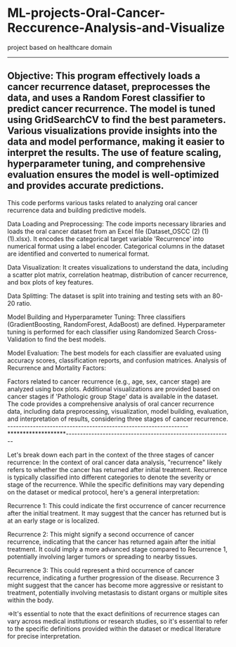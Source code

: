 # ML-projects-Oral-Cancer-Reccurence-Analysis-and-Visualize
project based on healthcare domain

------------------------------------------------------------------------------------------------------------------------------------
Objective: This program effectively loads a cancer recurrence dataset, preprocesses the data, and uses a Random Forest classifier to predict cancer recurrence. The model is tuned using GridSearchCV to find the best parameters. Various visualizations provide insights into the data and model performance, making it easier to interpret the results. The use of feature scaling, hyperparameter tuning, and comprehensive evaluation ensures the model is well-optimized and provides accurate predictions.
------------------------------------------------------------------------------------------------------------------------------------
This code performs various tasks related to analyzing oral cancer recurrence data and building predictive models.

Data Loading and Preprocessing:
The code imports necessary libraries and loads the oral cancer dataset from an Excel file (Dataset_OSCC (2) (1) (1).xlsx).
It encodes the categorical target variable 'Recurrence' into numerical format using a label encoder.
Categorical columns in the dataset are identified and converted to numerical format.

Data Visualization:
It creates visualizations to understand the data, including a scatter plot matrix, correlation heatmap, distribution of cancer recurrence, and box plots of key features.

Data Splitting:
The dataset is split into training and testing sets with an 80-20 ratio.

Model Building and Hyperparameter Tuning:
Three classifiers (GradientBoosting, RandomForest, AdaBoost) are defined.
Hyperparameter tuning is performed for each classifier using Randomized Search Cross-Validation to find the best models.

Model Evaluation:
The best models for each classifier are evaluated using accuracy scores, classification reports, and confusion matrices.
Analysis of Recurrence and Mortality Factors:

Factors related to cancer recurrence (e.g., age, sex, cancer stage) are analyzed using box plots.
Additional visualizations are provided based on cancer stages if 'Pathologic group Stage' data is available in the dataset.
The code provides a comprehensive analysis of oral cancer recurrence data, including data preprocessing, visualization, model building, evaluation, and interpretation of results, considering three stages of cancer recurrence.
----------------------------------------------------------------*******************-----------------------------------------------------------

Let's break down each part in the context of the three stages of cancer recurrence:
In the context of oral cancer data analysis, "recurrence" likely refers to whether the cancer has returned after initial treatment. Recurrence is typically classified into different categories to denote the severity or stage of the recurrence. While the specific definitions may vary depending on the dataset or medical protocol, here's a general interpretation:

Recurrence 1: This could indicate the first occurrence of cancer recurrence after the initial treatment. It may suggest that the cancer has returned but is at an early stage or is localized.

Recurrence 2: This might signify a second occurrence of cancer recurrence, indicating that the cancer has returned again after the initial treatment. It could imply a more advanced stage compared to Recurrence 1, 
              potentially involving larger tumors or spreading to nearby tissues.
              
Recurrence 3: This could represent a third occurrence of cancer recurrence, indicating a further progression of the disease. Recurrence 3 might suggest that the cancer has become more aggressive or resistant to treatment, 
              potentially involving metastasis to distant organs or multiple sites within the body.

=>It's essential to note that the exact definitions of recurrence stages can vary across medical institutions or research studies, so it's essential to refer to the specific definitions provided within the dataset or medical literature for precise interpretation.







